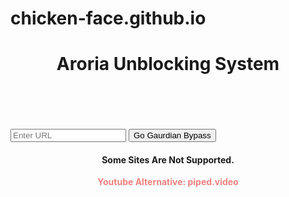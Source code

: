 # chicken-face.github.io
<!DOCTYPE html>
<html>
  <link href="https://fonts.googleapis.com/css2?family=Josefin+Sans:wght@600&display=swap" rel="stylesheet">
  <link rel="stylesheet" href="style.css">
  <script src="script.js"></script>
<head>
    <title>Aroria</title>
    <center><h1>Aroria Unblocking System </h1></center> <br> <br> <br> <br>

</head>
<body>
    <input type="text" id="url" name="url" placeholder="Enter URL">
    <button onclick="generateIframe()">Go Gaurdian Bypass</button>
     <center> <h4> Some Sites Are Not Supported. </h4> 
    <b> <p style="color:lightcoral;"> Youtube Alternative: piped.video </p>   </b>
     </center>
</body>
</html>